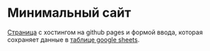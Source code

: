 
# Минимальный сайт 

[Страница](https://diyvarg.github.io/jekyll-googlesheets-example/index.html) с хостингом на github pages и формой ввода, которая сохраняет данные в [таблице google sheets](https://docs.google.com/spreadsheets/d/178agwdIps-k_cHemF6GoE6HJzQ6yBlgYqnQETbNURHk/edit#gid=0). 

